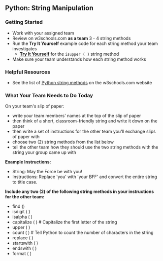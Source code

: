 ## Python: String Manipulation


### Getting Started

- Work with your assigned team
- Review on w3schools.com **as a team** 3 - 4 string methods 
- Run the **Try It Yourself** example code for each string method your team investigates
    - [**Try It Yourself**](https://www.w3schools.com/python/ref_string_isupper.asp) for the `isupper ( )` string method
- Make sure your team understands how each string method works

### Helpful Resources

- See the list of [Python string methods](https://www.w3schools.com/python/python_strings_methods.asp) on the w3schools.com website

### What Your Team Needs to Do Today

On your team's slip of paper:

- write your team members' names at the top of the slip of paper
- then think of a short, classroom-friendly string and write it down on the paper
- then write a set of instructions for the other team you'll exchange slips of paper with
- choose two (2) string methods from the list below
- tell the other team how they should use the two string methods with the string your group came up with 

**Example Instructions:**

- String: May the Force be with you!
- Instructions: Replace 'you' with 'your BFF' and convert the entire string to title case.

**Include any two (2) of the following string methods in your instructions for the other team:**
- find ()
- isdigit ( )
- isalpha ( )
- capitalize ( ) # Capitalize the first letter of the string
- upper ( )
- count ( ) # Tell Python to count the number of characters in the string
- replace ( ) 
- startswith ( )
- endswith ( )
- format ( )

